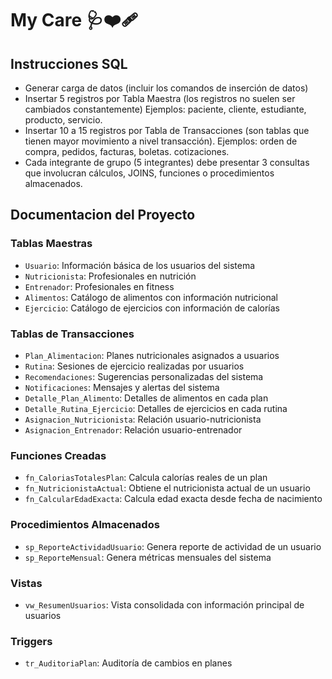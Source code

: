 # My Care 🩺❤️‍🩹

## Instrucciones SQL
- Generar carga de datos (incluir los comandos de inserción de datos)
- Insertar 5 registros por Tabla Maestra (los registros no suelen ser cambiados constantemente) Ejemplos: paciente, cliente, estudiante, producto, servicio.
- Insertar 10 a 15 registros por Tabla de Transacciones (son tablas que tienen mayor movimiento a nivel transacción). Ejemplos: orden de compra, pedidos, facturas, boletas. cotizaciones.
- Cada integrante de grupo (5 integrantes) debe presentar 3 consultas que involucran cálculos, JOINS, funciones o procedimientos almacenados.

## Documentacion del Proyecto 
### Tablas Maestras
- `Usuario`: Información básica de los usuarios del sistema
- `Nutricionista`: Profesionales en nutrición
- `Entrenador`: Profesionales en fitness
- `Alimentos`: Catálogo de alimentos con información nutricional
- `Ejercicio`: Catálogo de ejercicios con información de calorías

### Tablas de Transacciones
- `Plan_Alimentacion`: Planes nutricionales asignados a usuarios
- `Rutina`: Sesiones de ejercicio realizadas por usuarios
- `Recomendaciones`: Sugerencias personalizadas del sistema
- `Notificaciones`: Mensajes y alertas del sistema
- `Detalle_Plan_Alimento`: Detalles de alimentos en cada plan
- `Detalle_Rutina_Ejercicio`: Detalles de ejercicios en cada rutina
- `Asignacion_Nutricionista`: Relación usuario-nutricionista
- `Asignacion_Entrenador`: Relación usuario-entrenador

### Funciones Creadas
- `fn_CaloriasTotalesPlan`: Calcula calorías reales de un plan
- `fn_NutricionistaActual`: Obtiene el nutricionista actual de un usuario
- `fn_CalcularEdadExacta`: Calcula edad exacta desde fecha de nacimiento

### Procedimientos Almacenados
- `sp_ReporteActividadUsuario`: Genera reporte de actividad de un usuario
- `sp_ReporteMensual`: Genera métricas mensuales del sistema

### Vistas
- `vw_ResumenUsuarios`: Vista consolidada con información principal de usuarios

### Triggers
- `tr_AuditoriaPlan`: Auditoría de cambios en planes